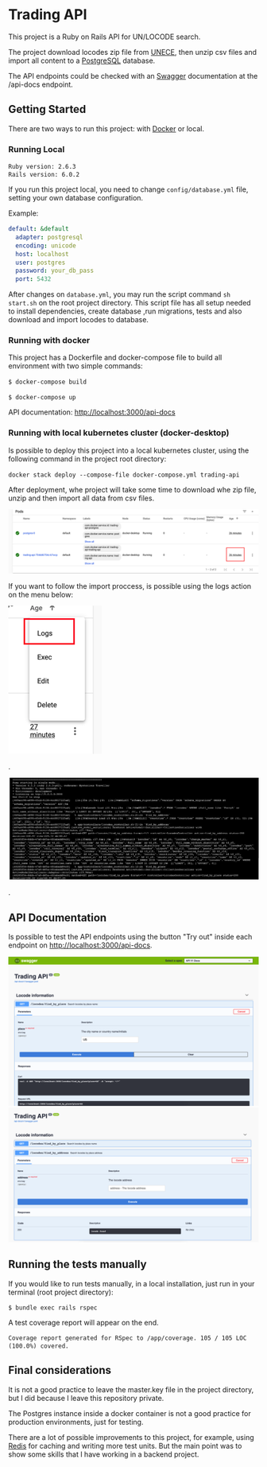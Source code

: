 # Trading API

This project is a Ruby on Rails API for UN/LOCODE search.

The project download locodes zip file from [UNECE](https://www.unece.org/cefact/codesfortrade/codes_index.html), then unzip csv files and import all content to a [PostgreSQL](https://www.postgresql.org/) database.

The API endpoints could be checked with an [Swagger](https://swagger.io/) documentation at the /api-docs endpoint.

## Getting Started

There are two ways to run this project: with [Docker](https://www.docker.com/products/docker-desktop) or local.

### Running Local

```
Ruby version: 2.6.3
Rails version: 6.0.2
```

If you run this project local, you need to change `config/database.yml` file, setting your own database configuration.

Example:
```yml
default: &default
  adapter: postgresql
  encoding: unicode
  host: localhost
  user: postgres
  password: your_db_pass
  port: 5432
```

After changes on `database.yml`, you may run the script command `sh start.sh` on the root project directory. This script file has all setup needed to install dependencies, create database ,run migrations, tests and also download and import locodes to database.

### Running with docker

This project has a Dockerfile and docker-compose file to build all environment with two simple commands:

`$ docker-compose build`

`$ docker-compose up`

API documentation: [http://localhost:3000/api-docs](http://localhost:3000/api-docs)

### Running with local kubernetes cluster (docker-desktop)

Is possible to deploy this project into a local kubernetes cluster, using the following command in the project root directory:

`docker stack deploy --compose-file docker-compose.yml trading-api`

After deployment, whe project will take some time to download whe zip file, unzip and then import all data from csv files.

![screen](/screenshots/03.png)

If you want to follow the import proccess, is possible using the logs action on the menu below:

![screen](/screenshots/04.png)

.

![screen](/screenshots/05.png)

.

## API Documentation

Is possible to test the API endpoints using the button "Try out" inside each endpoint on [http://localhost:3000/api-docs](http://localhost:3000/api-docs).

![screen](/screenshots/01.png)
![screen](/screenshots/02.png)

## Running the tests manually

If you would like to run tests manually, in a local installation, just run in your terminal (root project directory):

```
$ bundle exec rails rspec
```
A test coverage report will appear on the end.

```
Coverage report generated for RSpec to /app/coverage. 105 / 105 LOC (100.0%) covered.
```

## Final considerations

It is not a good practice to leave the master.key file in the project directory, but I did because I leave this repository private.

The Postgres instance inside a docker container is not a good practice for production environments, just for testing.

There are a lot of possible improvements to this project, for example, using [Redis](https://redis.io/) for caching and writing more test units. But the main point was to show some skills that I have working in a backend project.